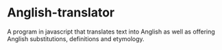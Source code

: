 # Anglish-translator
A program in javascript that translates text into Anglish as well as offering Anglish substitutions, definitions and etymology.
